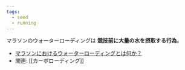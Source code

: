 ```yaml
---
tags:
  - seed
  - running
---
```

マラソンのウォーターローディングは **競技前に大量の水を摂取する行為**。

- [マラソンにおけるウォーターローディングとは何か？](https://up-run.jp/columns/column116/#:~:text=%E3%83%9E%E3%83%A9%E3%82%BD%E3%83%B3%E3%81%AE%E3%82%A6%E3%82%A9%E3%83%BC%E3%82%BF%E3%83%BC%E3%83%AD%E3%83%BC%E3%83%87%E3%82%A3%E3%83%B3%E3%82%B0%E3%81%AF,%E8%A1%8C%E3%82%8F%E3%82%8C%E3%82%8B%E5%A0%B4%E5%90%88%E3%81%8C%E3%81%82%E3%82%8A%E3%81%BE%E3%81%99%E3%80%82)
- 関連: [[カーボローディング]]
